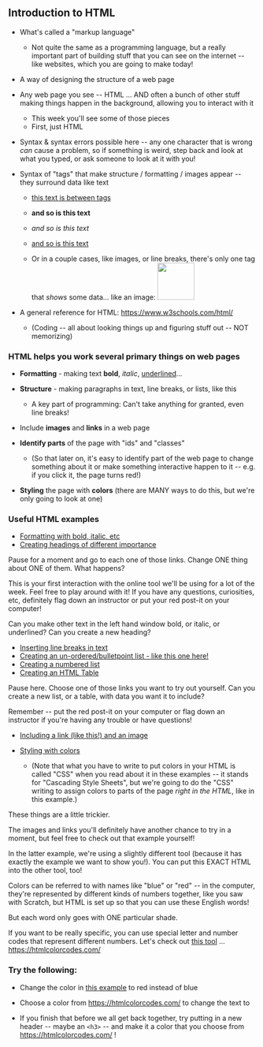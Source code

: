 ## Introduction to HTML

* What's called a "markup language"

  * Not quite the same as a programming language, but a really important part of building stuff that you can see on the internet -- like websites, which you are going to make today!

* A way of designing the structure of a web page

* Any web page you see -- HTML ... AND often a bunch of other stuff making things happen in the background, allowing you to interact with it
  * This week you'll see some of those pieces
  * First, just HTML

* Syntax & syntax errors possible here -- any one character that is wrong *can* cause a problem, so if something is weird, step back and look at what you typed, or ask someone to look at it with you!

* Syntax of "tags" that make structure / formatting / images appear -- they surround data like text

  * [this text is between tags](http://www.google.com)
  * <b>and so is this text</b>
  * *and so is this text*
  * <u>and so is this text</u>

  * Or in a couple cases, like images, or line breaks, there's only one tag that *shows* some data... like an image: <img width=75 src="https://images.pexels.com/photos/20787/pexels-photo.jpg?cs=srgb&dl=adorable-animal-cat-20787.jpg">

* A general reference for HTML: https://www.w3schools.com/html/
  * (Coding -- all about looking things up and figuring stuff out -- NOT memorizing)

### HTML helps you work several primary things on web pages

- **Formatting** - making text **bold**, *italic*, <u>underlined</u>...

- **Structure** - making paragraphs in text, line breaks, or lists, like this
  - A key part of programming: Can't take anything for granted, even line breaks!

- Include **images** and **links** in a web page

- **Identify parts** of the page with "ids" and "classes"
  - (So that later on, it's easy to identify part of the web page to change something about it or make something interactive happen to it -- e.g. if you click it, the page turns red!)

- **Styling** the page with **colors** (there are MANY ways to do this, but we're only going to look at one)

### Useful HTML examples

* [Formatting with bold, italic, etc](https://www.tutorialrepublic.com/codelab.php?topic=html&file=text-formatting)
* [Creating headings of different importance](https://www.tutorialrepublic.com/codelab.php?topic=html&file=headings)


Pause for a moment and go to each one of those links. Change ONE thing about ONE of them. What happens?

This is your first interaction with the online tool we'll be using for a lot of the week. Feel free to play around with it! If you have any questions, curiosities, etc, definitely flag down an instructor or put your red post-it on your computer!

Can you make other text in the left hand window bold, or italic, or underlined? Can you create a new heading?

* [Inserting line breaks in text](https://www.tutorialrepublic.com/codelab.php?topic=html&file=insert-line-breaks)
* [Creating an un-ordered/bulletpoint list - like this one here!](https://www.tutorialrepublic.com/codelab.php?topic=html&file=unordered-list)
* [Creating a numbered list](https://www.tutorialrepublic.com/codelab.php?topic=html&file=ordered-list)
* [Creating an HTML Table](https://www.tutorialrepublic.com/codelab.php?topic=html&file=table )

Pause here. Choose one of those links you want to try out yourself. Can you create a new list, or a table, with data you want it to include?

Remember -- put the red post-it on your computer or flag down an instructor if you're having any trouble or have questions!

* [Including a link (like this!) and an image](https://www.tutorialrepublic.com/codelab.php?topic=html&file=a-tag )

* [Styling with colors](https://www.w3schools.com/html/tryit.asp?filename=tryhtml_css_inline)
  * (Note that what you have to write to put colors in your HTML is called "CSS" when you read about it in these examples -- it stands for "Cascading Style Sheets", but we're going to do the "CSS" writing to assign colors to parts of the page *right in the HTML*, like in this example.)

These things are a little trickier.

The images and links you'll definitely have another chance to try in a moment, but feel free to check out that example yourself!

In the latter example, we're using a slightly different tool (because it has exactly the example we want to show you!). You can put this EXACT HTML into the other tool, too!

Colors can be referred to with names like "blue" or "red" -- in the computer, they're represented by different kinds of numbers together, like you saw with Scratch, but HTML is set up so that you can use these English words!

But each word only goes with ONE particular shade.

If you want to be really specific, you can use special letter and number codes that represent different numbers. Let's check out [this tool](https://htmlcolorcodes.com/) ... https://htmlcolorcodes.com/

### Try the following:

* Change the color in [this example](https://www.w3schools.com/html/tryit.asp?filename=tryhtml_css_inline) to red instead of blue

* Choose a color from https://htmlcolorcodes.com/ to change the text to

* If you finish that before we all get back together, try putting in a new header -- maybe an `<h3>` -- and make it a color that you choose from https://htmlcolorcodes.com/ !
